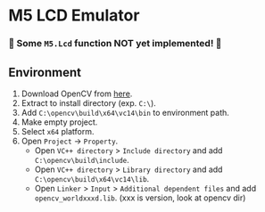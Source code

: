 # M5 LCD Emulator

### 🚧 Some ```M5.Lcd``` function NOT yet implemented! 🚧

## Environment
1. Download OpenCV from [here](https://opencv.org/releases/).
2. Extract to install directory (exp. ```C:\```).
3. Add ```C:\opencv\build\x64\vc14\bin``` to environment path.
4. Make empty project.
5. Select ```x64``` platform.
6. Open ```Project``` -> ```Property```.
    - Open ```VC++ directory``` > ```Include directory``` and add ```C:\opencv\build\include```.
    - Open ```VC++ directory``` > ```Library directory``` and add ```C:\opencv\build\x64\vc14\lib```.
    - Open ```Linker``` > ```Input``` > ```Additional dependent files``` and add ```opencv_worldxxxd.lib```. (xxx is version, look at opencv dir)